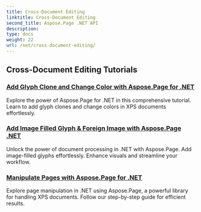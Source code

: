 ```yaml
---
title: Cross-Document Editing
linktitle: Cross-Document Editing
second_title: Aspose.Page .NET API
description: 
type: docs
weight: 22
url: /net/cross-document-editing/
---
```


## Cross-Document Editing Tutorials
### [Add Glyph Clone and Change Color with Aspose.Page for .NET](./add-glyph-clone-and-change-color/)
Explore the power of Aspose.Page for .NET in this comprehensive tutorial. Learn to add glyph clones and change colors in XPS documents effortlessly.
### [Add Image Filled Glyph & Foreign Image with Aspose.Page .NET](./add-image-filled-glyph-and-foreign-image/)
Unlock the power of document processing in .NET with Aspose.Page. Add image-filled glyphs effortlessly. Enhance visuals and streamline your workflow.
### [Manipulate Pages with Aspose.Page for .NET](./manipulate-pages/)
Explore page manipulation in .NET using Aspose.Page, a powerful library for handling XPS documents. Follow our step-by-step guide for efficient results.